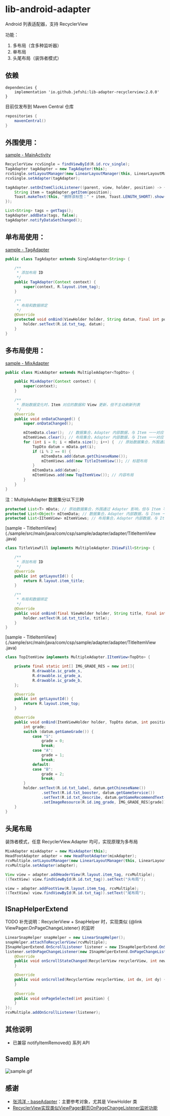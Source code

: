 # lib-android-adapter
Android 列表适配器，支持 RecyclerView

功能：
1. 多布局（含多种监听器）
2. 单布局
3. 头尾布局（装饰者模式）

## 依赖

```
dependencies {
    implementation 'io.github.jefshi:lib-adapter-recyclerview:2.0.0'
}
```

目前仅发布到 Maven Central 仓库

``` gradle
repositories {
    mavenCentral()
}
```

## 外围使用：
[sample - MainActivity](./sample/src/main/java/com/csp/sample/adapter/MainActivity.java)
``` java
RecyclerView rcvSingle = findViewById(R.id.rcv_single);
TagAdapter tagAdapter = new TagAdapter(this);
rcvSingle.setLayoutManager(new LinearLayoutManager(this, LinearLayoutManager.HORIZONTAL, false));
rcvSingle.setAdapter(tagAdapter);

tagAdapter.setOnItemClickListener((parent, view, holder, position) -> {
    String item = tagAdapter.getItem(position);
    Toast.makeText(this, "删除该标签：" + item, Toast.LENGTH_SHORT).show();
});

List<String> tags = getTags();
tagAdapter.addData(tags, false);
tagAdapter.notifyDataSetChanged();
```

## 单布局使用：
[sample - TagAdapter](./sample/src/main/java/com/csp/sample/adapter/adapter/TagAdapter.java)
``` java
public class TagAdapter extends SingleAdapter<String> {

    /**
     * 添加布局 ID
     */
    public TagAdapter(Context context) {
        super(context, R.layout.item_tag);
    }

    /**
     * 布局和数据绑定
     */
    @Override
    protected void onBind(ViewHolder holder, String datum, final int position) {
        holder.setText(R.id.txt_tag, datum);
    }
}
```

## 多布局使用：
[sample - MixAdapter](./sample/src/main/java/com/csp/sample/adapter/adapter/MixAdapter.java)
``` java
public class MixAdapter extends MultipleAdapter<TopDto> {

    public MixAdapter(Context context) {
        super(context);
    }

    /**
     * 原始数据变化时，Item 对应的数据和 View 更新，但不主动刷新列表
     */
    @Override
    public void onDataChanged() {
        super.onDataChanged();

        mItemData.clear();  // 数据集合，Adapter 内部数据，与 Item 一一对应
        mItemViews.clear(); // 布局集合，Adapter 内部数据，与 Item 一一对应
        for (int i = 0; i < mData.size(); i++) {  // 原始数据集合，外围通过 Adapter 影响，但与 Item 不一一对应
            TopDto datum = mData.get(i);
            if (i % 2 == 0) {
                mItemData.add(datum.getChineseName());
                mItemViews.add(new TitleItemView()); // 标题布局
            }
            mItemData.add(datum);
            mItemViews.add(new TopItemView()); // 内容布局
        }
    }
}
```

注：MultipleAdapter 数据集分以下三种
``` java
protected List<T> mData; // 原始数据集合，外围通过 Adapter 影响，但与 Item 不一一对应
protected List<Object> mItemData; // 数据集合，Adapter 内部数据，与 Item 一一对应
protected List<IItemView> mItemViews; // 布局集合，Adapter 内部数据，与 Item 一一对应
```

[sample - TitleItemView](./sample/src/main/java/com/csp/sample/adapter/adapter/TitleItemView .java)
``` java
class TitleViewFill implements MultipleAdapter.IViewFill<String> {

    /**
     * 添加布局 ID
     */
    @Override
    public int getLayoutId() {
        return R.layout.item_title;
    }

    /**
     * 布局和数据绑定
     */
    @Override
    public void onBind(final ViewHolder holder, String title, final int position) {
        holder.setText(R.id.txt_title, title);
    }
}
```

[sample - TitleItemView](./sample/src/main/java/com/csp/sample/adapter/adapter/TitleItemView .java)
``` java
class TopItemView implements MultipleAdapter.IItemView<TopDto> {

    private final static int[] IMG_GRADE_RES = new int[]{
            R.drawable.ic_grade_s,
            R.drawable.ic_grade_a,
            R.drawable.ic_grade_b,
    };

    @Override
    public int getLayoutId() {
        return R.layout.item_top;
    }

    @Override
    public void onBind(ItemViewHolder holder, TopDto datum, int position) {
        int grade;
        switch (datum.getGameGrade()) {
            case "S":
                grade = 0;
                break;
            case "A":
                grade = 1;
                break;
            default:
            case "B":
                grade = 2;
                break;
        }
        holder.setText(R.id.txt_label, datum.getChineseName())
                .setText(R.id.txt_booster, datum.getGameService())
                .setText(R.id.txt_describe, datum.getGameRecommendText())
                .setImageResource(R.id.img_grade, IMG_GRADE_RES[grade]);
    }
}
```

## 头尾布局
装饰者模式，任意 RecyclerView.Adapter 均可，实现原理为多布局
``` java
MixAdapter mixAdapter = new MixAdapter(this);
HeadFootAdapter adapter = new HeadFootAdapter(mixAdapter);
rcvMultiple.setLayoutManager(new LinearLayoutManager(this, LinearLayoutManager.VERTICAL, false));
rcvMultiple.setAdapter(adapter);

View view = adapter.addHeaderView(R.layout.item_tag, rcvMultiple);
((TextView) view.findViewById(R.id.txt_tag)).setText("头布局");

view = adapter.addFootView(R.layout.item_tag, rcvMultiple);
((TextView) view.findViewById(R.id.txt_tag)).setText("尾布局");
```

## ISnapHelperExtend
TODO 补充说明：RecyclerView + SnapHelper 时，实现类似 {@link ViewPager.OnPageChangeListener} 的监听
``` java
LinearSnapHelper snapHelper = new LinearSnapHelper();
snapHelper.attachToRecyclerView(rcvMultiple);
ISnapHelperExtend.OnScrollListener listener = new ISnapHelperExtend.OnScrollListener(snapHelper);
listener.setOnPageChangeListener(new ISnapHelperExtend.OnPageChangeListener() {
    @Override
    public void onScrollStateChanged(RecyclerView recyclerView, int newState) {
    }

    @Override
    public void onScrolled(RecyclerView recyclerView, int dx, int dy) {
    }
    
    @Override
    public void onPageSelected(int position) {
    }
});
rcvMultiple.addOnScrollListener(listener);
```

## 其他说明

- 已兼容 notifyItemRemoved() 系列 API

## Sample
![sample.gif](./img/sample.gif)

## 感谢
- [张鸿洋 - baseAdapter](https://github.com/hongyangAndroid/baseAdapter)：主要参考对象，尤其是 ViewHolder 类
- [RecyclerView实现类似ViewPager翻页OnPageChangeListener监听功能](https://blog.csdn.net/u012854870/article/details/84984066)
